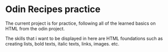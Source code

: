 # Odin Recipes practice
The current project is for practice, following all of the learned basics on HTML from the odin project.

The skills that i want to be displayed in here are HTML foundations such as creating lists, bold texts, italic texts, links, images. etc.
